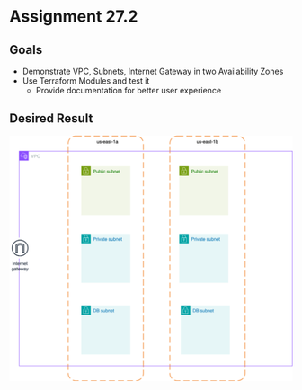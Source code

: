 # Assignment 27.2

## Goals

- Demonstrate VPC, Subnets, Internet Gateway in two Availability Zones
- Use Terraform Modules and test it
  - Provide documentation for better user experience

## Desired Result

![](./vpc-v1.drawio.svg)

